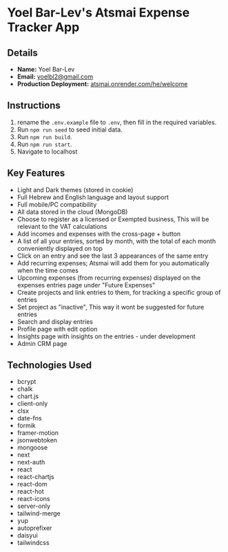 # Yoel Bar-Lev's Atsmai Expense Tracker App

## Details

-  **Name:** Yoel Bar-Lev
-  **Email:** yoelbl2@gmail.com
-  **Production Deployment:** [atsmai.onrender.com/he/welcome](https://atsmai.onrender.com/he/welcome)

## Instructions

1. rename the `.env.example` file to `.env`, then fill in the required variables.
2. Run `npm run seed` to seed initial data.
3. Run `npm run build`.
4. Run `npm run start`.
5. Navigate to localhost

## Key Features

-  Light and Dark themes (stored in cookie)
-  Full Hebrew and English language and layout support
-  Full mobile/PC compatibility
-  All data stored in the cloud (MongoDB)
-  Choose to register as a licensed or Exempted business, This will be relevant to the VAT calculations
-  Add incomes and expenses with the cross-page + button
-  A list of all your entries, sorted by month, with the total of each month conveniently displayed on top
-  Click on an entry and see the last 3 appearances of the same entry
-  Add recurring expenses; Atsmai will add them for you automatically when the time comes
-  Upcoming expenses (from recurring expenses) displayed on the expenses entries page under "Future Expenses"
-  Create projects and link entries to them, for tracking a specific group of entries
-  Set project as \"inactive\", This way it wont be suggested for future entries
-  Search and display entries
-  Profile page with edit option
-  Insights page with insights on the entries - under development
-  Admin CRM page

## Technologies Used

-  bcrypt
-  chalk
-  chart.js
-  client-only
-  clsx
-  date-fns
-  formik
-  framer-motion
-  jsonwebtoken
-  mongoose
-  next
-  next-auth
-  react
-  react-chartjs
-  react-dom
-  react-hot
-  react-icons
-  server-only
-  tailwind-merge
-  yup
-  autoprefixer
-  daisyui
-  tailwindcss

